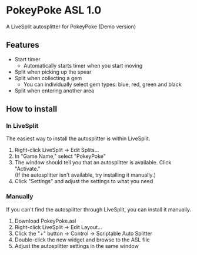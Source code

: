 # PokeyPoke ASL 1.0
A LiveSplit autosplitter for PokeyPoke (Demo version)

## Features
 * Start timer
   * Automatically starts timer when you start moving
 * Split when picking up the spear
 * Split when collecting a gem
   * You can individually select gem types: blue, red, green and black
 * Split when entering another area

## How to install
### In LiveSplit
The easiest way to install the autosplitter is within LiveSplit.
 1. Right-click LiveSplit -> Edit Splits...
 2. In "Game Name," select "PokeyPoke"
 3. The window should tell you that an autosplitter is available. Click "Activate."  
    (If the autosplitter isn't available, try installing it manually.)
 4. Click "Settings" and adjust the settings to what you need
### Manually
If you can't find the autosplitter through LiveSplit, you can install it manually.
 1. Download PokeyPoke.asl
 2. Right-click LiveSplit -> Edit Layout...
 3. Click the "+" button -> Control -> Scriptable Auto Splitter
 4. Double-click the new widget and browse to the ASL file
 5. Adjust the autosplitter settings in the same window
